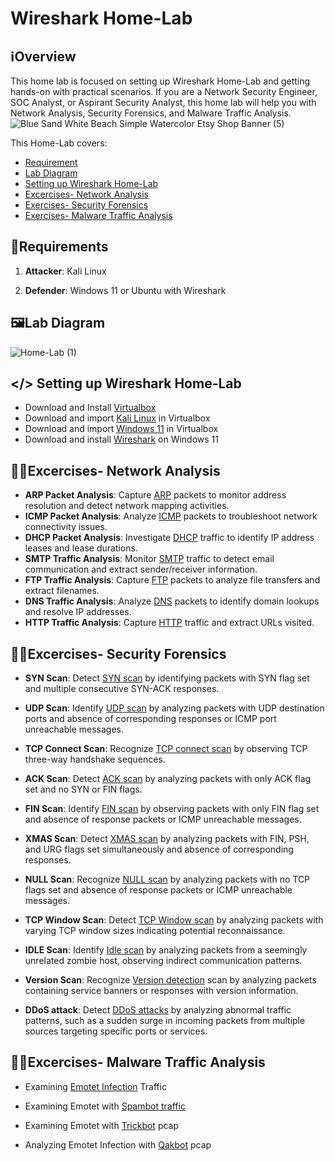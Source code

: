 # Wireshark Home-Lab

## ℹ️Overview

This home lab is focused on setting up Wireshark Home-Lab and getting hands-on with practical scenarios. If you are a Network Security Engineer, SOC Analyst, or Aspirant Security Analyst, this home lab will help you with Network Analysis, Security Forensics, and Malware Traffic Analysis.
![Blue Sand White Beach Simple Watercolor Etsy Shop Banner (5)](https://github.com/0xrajneesh/Wireshark-Home-Lab/assets/40385860/81430310-06cb-4636-b528-2b533a84010a)


This Home-Lab covers:
- [Requirement](https://github.com/0xrajneesh/Wireshark-Home-Lab?tab=readme-ov-file#requirements)
- [Lab Diagram](https://github.com/0xrajneesh/Wireshark-Home-Lab?tab=readme-ov-file#%EF%B8%8Flab-diagram)
- [Setting up Wireshark Home-Lab](https://github.com/0xrajneesh/Wireshark-Home-Lab?tab=readme-ov-file#-setting-up-wireshark-home-lab)
- [Excercises- Network Analysis](https://github.com/0xrajneesh/Wireshark-Home-Lab?tab=readme-ov-file#excercises--network-analysis)
- [Exercises- Security Forensics](https://github.com/0xrajneesh/Wireshark-Home-Lab?tab=readme-ov-file#excercises--security-forensics)
- [Exercises- Malware Traffic Analysis](https://github.com/0xrajneesh/Wireshark-Home-Lab?tab=readme-ov-file#excercises--malware-traffic-analysis)


## 🧮Requirements

1. **Attacker**: Kali Linux

2. **Defender**: Windows 11 or Ubuntu with Wireshark

## 🖼️Lab Diagram

![Home-Lab (1)](https://github.com/0xrajneesh/Home-Lab/assets/40385860/97c81520-b7f0-468a-a8d1-67d67d6dccd8)


## </> Setting up Wireshark Home-Lab

- Download and Install [Virtualbox](https://www.virtualbox.org/wiki/Downloads)  
- Download and import [Kali Linux](https://www.kali.org/get-kali/#kali-virtual-machines) in Virtualbox  
- Download and import [Windows 11](https://developer.microsoft.com/en-us/windows/downloads/virtual-machines/) in Virtualbox  
- Download and install [Wireshark](https://www.wireshark.org/download.html) on Windows 11  


## 🧑‍💻Excercises- Network Analysis
-  **ARP Packet Analysis**: Capture [ARP](https://wiki.wireshark.org/uploads/__moin_import__/attachments/SampleCaptures/arp-storm.pcap) packets to monitor address resolution and detect network mapping activities.
-  **ICMP Packet Analysis**: Analyze [ICMP](https://wiki.wireshark.org/uploads/df619289f2986680173b8cd3035ca4ac/220614_ip_flags_google.pcapng) packets to troubleshoot network connectivity issues.  
-  **DHCP Packet Analysis**: Investigate [DHCP](https://wiki.wireshark.org/uploads/__moin_import__/attachments/SampleCaptures/dhcp.pcap) traffic to identify IP address leases and lease durations.  
-  **SMTP Traffic Analysis**: Monitor [SMTP](https://wiki.wireshark.org/uploads/__moin_import__/attachments/SampleCaptures/smtp.pcap) traffic to detect email communication and extract sender/receiver information.  
-  **FTP Traffic Analysis**: Capture [FTP](https://wiki.wireshark.org/uploads/__moin_import__/attachments/SampleCaptures/FTPv6-1.cap) packets to analyze file transfers and extract filenames.  
-  **DNS Traffic Analysis**: Analyze [DNS](https://wiki.wireshark.org/uploads/__moin_import__/attachments/SampleCaptures/dns-remoteshell.pcap) packets to identify domain lookups and resolve IP addresses.    
- **HTTP Traffic Analysis**: Capture [HTTP](https://wiki.wireshark.org/uploads/27707187aeb30df68e70c8fb9d614981/http.cap) traffic and extract URLs visited.  


## 🧑‍💻Excercises- Security Forensics
- **SYN Scan**: Detect [SYN scan](https://wiki.wireshark.org/uploads/__moin_import__/attachments/SampleCaptures/NMap-Captures.zip) by identifying packets with SYN flag set and multiple consecutive SYN-ACK responses.  

-  **UDP Scan**: Identify [UDP scan](https://wiki.wireshark.org/uploads/__moin_import__/attachments/SampleCaptures/NMap-Captures.zip) by analyzing packets with UDP destination ports and absence of corresponding responses or ICMP port unreachable messages.   

- **TCP Connect Scan**: Recognize [TCP connect scan](https://wiki.wireshark.org/uploads/__moin_import__/attachments/SampleCaptures/NMap-Captures.zip) by observing TCP three-way handshake sequences.  

- **ACK Scan**: Detect [ACK scan](https://wiki.wireshark.org/uploads/__moin_import__/attachments/SampleCaptures/NMap-Captures.zip) by analyzing packets with only ACK flag set and no SYN or FIN flags.

- **FIN Scan**: Identify [FIN scan](https://wiki.wireshark.org/uploads/__moin_import__/attachments/SampleCaptures/NMap-Captures.zip) by observing packets with only FIN flag set and absence of response packets or ICMP unreachable messages.  

- **XMAS Scan**: Detect [XMAS scan](https://wiki.wireshark.org/uploads/__moin_import__/attachments/SampleCaptures/NMap-Captures.zip) by analyzing packets with FIN, PSH, and URG flags set simultaneously and absence of corresponding responses.   

- **NULL Scan**: Recognize [NULL scan](https://wiki.wireshark.org/uploads/__moin_import__/attachments/SampleCaptures/NMap-Captures.zip) by analyzing packets with no TCP flags set and absence of response packets or ICMP unreachable messages.  

- **TCP Window Scan**: Detect [TCP Window scan](https://wiki.wireshark.org/uploads/__moin_import__/attachments/SampleCaptures/NMap-Captures.zip) by analyzing packets with varying TCP window sizes indicating potential reconnaissance.  

- **IDLE Scan**: Identify [Idle scan](https://wiki.wireshark.org/uploads/__moin_import__/attachments/SampleCaptures/NMap-Captures.zip) by analyzing packets from a seemingly unrelated zombie host, observing indirect communication patterns.  

- **Version Scan**: Recognize [Version detection](https://wiki.wireshark.org/uploads/__moin_import__/attachments/SampleCaptures/NMap-Captures.zip) scan by analyzing packets containing service banners or responses with version information.  

- **DDoS attack**: Detect [DDoS attacks](https://wiki.wireshark.org/uploads/__moin_import__/attachments/SampleCaptures/NMap-Captures.zip ) by analyzing abnormal traffic patterns, such as a sudden surge in incoming packets from multiple sources targeting specific ports or services.  


## 🧑‍💻Excercises- Malware Traffic Analysis
- Examining [Emotet Infection](https://github.com/pan-unit42/wireshark-tutorial-Emotet-traffic/blob/main/Example-1-2021-01-06-Emotet-infection.pcap.zip) Traffic  

- Examining Emotet with [Spambot traffic](https://github.com/pan-unit42/wireshark-tutorial-Emotet-traffic/blob/main/Example-2-2021-01-05-Emotet-with-spambot-traffic-part-1.pcap.zip)  
- Examining Emotet with [Trickbot](https://github.com/pan-unit42/wireshark-tutorial-Emotet-traffic/blob/main/Example-4-2021-01-05-Emotet-infection-with-Trickbot.pcap.zip) pcap  

- Analyzing Emotet Infection with [Qakbot](https://github.com/pan-unit42/wireshark-tutorial-Emotet-traffic/blob/main/Example-5-2020-08-18-Emotet-infection-with-Qakbot.pcap.zip) pcap





